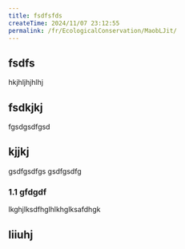 ```yaml
---
title: fsdfsfds
createTime: 2024/11/07 23:12:55
permalink: /fr/EcologicalConservation/MaobLJit/
---
```


## fsdfs
hkjhljhjhlhj
## fsdkjkj

fgsdgsdfgsd

## kjjkj

gsdfgsdfgs
gsdfgsdfg

### 1.1 gfdgdf


lkghjlksdfhglhlkhglksafdhgk

## liiuhj

